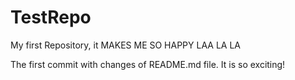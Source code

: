 # TestRepo
My first Repository, it MAKES ME SO HAPPY LAA LA LA 

The first commit with changes of README.md file. It is so exciting!
